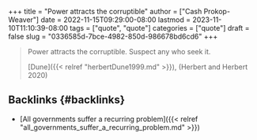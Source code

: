 +++
title = "Power attracts the corruptible"
author = ["Cash Prokop-Weaver"]
date = 2022-11-15T09:29:00-08:00
lastmod = 2023-11-10T11:10:39-08:00
tags = ["quote", "quote"]
categories = ["quote"]
draft = false
slug = "0336585d-7bce-4982-850d-986678bd6cd6"
+++

> Power attracts the corruptible. Suspect any who seek it.
>
> [Dune]({{< relref "herbertDune1999.md" >}}), (Herbert and Herbert 2020)


## Backlinks {#backlinks}

-   [All governments suffer a recurring problem]({{< relref "all_governments_suffer_a_recurring_problem.md" >}})
